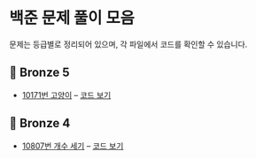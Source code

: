# 백준 문제 풀이 모음

문제는 등급별로 정리되어 있으며, 각 파일에서 코드를 확인할 수 있습니다.

## 🥉 Bronze 5
- [10171번 고양이](https://www.acmicpc.net/problem/10171) – [코드 보기](https://github.com/yoona0223/Baekjoon/blob/main/Bronze5/10171)
## 🥉 Bronze 4
- [10807번 개수 세기](https://www.acmicpc.net/problem/10807) – [코드 보기](./Bronze4/10807_개수세기.py)
